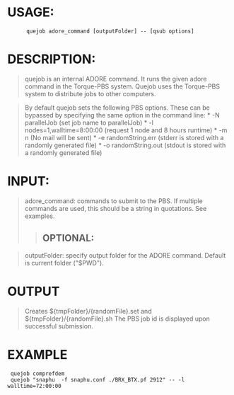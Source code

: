 # USAGE: #
```
      quejob adore_command [outputFolder] -- [qsub options]
```
# DESCRIPTION: #
> quejob is an internal ADORE command.
> It runs the given adore command in the Torque-PBS system.
> Quejob uses the Torque-PBS system to distribute jobs to other computers.

> By default quejob sets the following PBS options. These can be bypassed by specifying the same option in the command line:
    * -N parallelJob (set job name to parallelJob)
    * -l nodes=1,walltime=8:00:00 (request 1 node and 8 hours runtime)
    * -m n (No mail will be sent)
    * -e randomString.err (stderr is stored with a randomly generated file)
    * -o randomString.out (stdout is stored with a randomly generated file)


# INPUT: #
> adore\_command: commands to submit to the PBS. If multiple commands are used, this should be a string in quotations. See examples.
> > ## OPTIONAL: ##

> outputFolder: specify output folder for the ADORE command. Default is current folder ("$PWD").
# OUTPUT #
> Creates ${tmpFolder}/{randomFile}.set and  ${tmpFolder}/{randomFile}.sh
> The PBS job id is displayed upon successful submission.
# EXAMPLE #
```
 quejob comprefdem 
 quejob "snaphu  -f snaphu.conf ./BRX_BTX.pf 2912" -- -l walltime=72:00:00
```